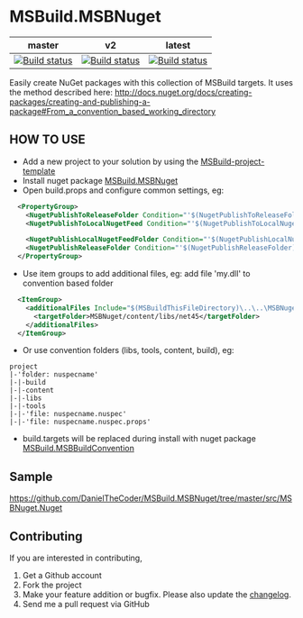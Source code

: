 MSBuild.MSBNuget
=================

|master|v2|latest|
|:-:|:-:|:-:|
|[![Build status](https://ci.appveyor.com/api/projects/status/ej734224ri3aavru/branch/master?svg=true)](https://ci.appveyor.com/project/DanielTheCoder/msbuild-msbnuget/branch/master)|[![Build status](https://ci.appveyor.com/api/projects/status/ej734224ri3aavru/branch/feature/v20?svg=true)](https://ci.appveyor.com/projects/DanielTheCoder/msbuild-msbnuget/branch/feature/v20)|[![Build status](https://ci.appveyor.com/api/projects/status/ej734224ri3aavru?svg=true)](https://ci.appveyor.com/project/DanielTheCoder/msbuild-msbnuget)|

Easily create NuGet packages with this collection of MSBuild targets.
It uses the method described here: http://docs.nuget.org/docs/creating-packages/creating-and-publishing-a-package#From_a_convention_based_working_directory
  

HOW TO USE
------------

- Add a new project to your solution by using the [MSBuild-project-template](http://visualstudiogallery.msdn.microsoft.com/4b75d0cc-b693-4c1c-8105-fbaeb0714b03)
- Install nuget package [MSBuild.MSBNuget](https://www.nuget.org/packages/MSBuild.MSBNuget)
- Open build.props and configure common settings, eg:
  
```XML
  <PropertyGroup>
    <NugetPublishToReleaseFolder Condition="'$(NugetPublishToReleaseFolder)'==''">false</NugetPublishToReleaseFolder>
    <NugetPublishToLocalNugetFeed Condition="'$(NugetPublishToLocalNugetFeed)'==''">false</NugetPublishToLocalNugetFeed>

    <NugetPublishLocalNugetFeedFolder Condition="'$(NugetPublishLocalNugetFeedFolder)'==''">$(MSBuildProjectDirectory)\..\..\Publish\</NugetPublishLocalNugetFeedFolder>
    <NugetPublishReleaseFolder Condition="'$(NugetPublishReleaseFolder)'==''">$(MSBuildProjectDirectory)\..\..\Releases\</NugetPublishReleaseFolder>
  </PropertyGroup>
 ```

- Use item groups to add additional files, eg: add file 'my.dll' to convention based folder

```XML
  <ItemGroup>
    <additionalFiles Include="$(MSBuildThisFileDirectory)\..\..\MSBNuget\my.dll">
      <targetFolder>MSBNuget/content/libs/net45</targetFolder>
    </additionalFiles>
  </ItemGroup>
```

- Or use convention folders (libs, tools, content, build), eg:  
  
```
project  
|-'folder: nuspecname'  
|-|-build  
|-|-content  
|-|-libs  
|-|-tools  
|-|-'file: nuspecname.nuspec'  
|-|-'file: nuspecname.nuspec.props'  
```
    
- build.targets will be replaced during install with nuget package [MSBuild.MSBBuildConvention](https://www.nuget.org/packages/MSBuild.MSBBuildConvention)
  
Sample
------------
https://github.com/DanielTheCoder/MSBuild.MSBNuget/tree/master/src/MSBNuget.Nuget  
  

Contributing
------------
If you are interested in contributing,  
  
1. Get a Github account  
1. Fork the project  
1. Make your feature addition or bugfix. Please also update the [changelog](https://github.com/DanielTheCoder/MSBuild.MSBNuget/blob/master/changelog.txt).  
1. Send me a pull request via GitHub  
 